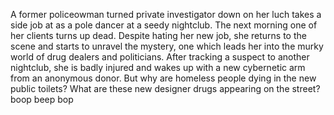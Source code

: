 A former policeowman turned private investigator down on her luch takes a side job at as a pole dancer at a seedy nightclub. The next morning one of her clients turns up dead. Despite hating her new job, she returns to the scene and starts to unravel the mystery, one which leads her into the murky world of drug dealers and politicians. After tracking a suspect to another nightclub, she is badly injured and wakes up with a new cybernetic arm from an anonymous donor. But why are homeless people dying in the new public toilets? What are these new designer drugs appearing on the street? 
boop beep bop
